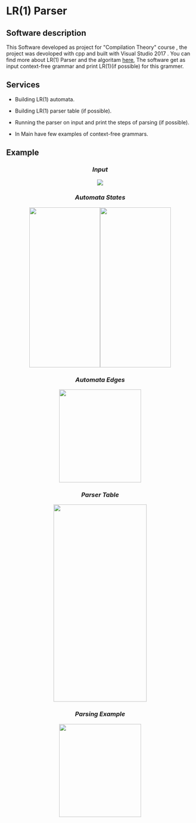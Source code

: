  # LR(1) Parser
 
## Software description  
This Software developed as project for "Compilation Theory" course , the project was devoloped  with cpp and built with Visual Studio 2017 . 
You can find more about LR(1) Parser and the algoritam [here](https://en.wikipedia.org/wiki/Canonical_LR_parser),
The software get as input context-free grammar and print LR(1)(if possible) for this grammer.
  
  
## Services  
* Building LR(1) automata.
* Building LR(1) parser table (if possible).
* Running the parser on input and print the steps of parsing (if possible).
  

* In Main have few examples of context-free grammars.

## Example

### _<p align="center"> Input </p>_
<p align="center"><img src="https://github.com/ziper02/LR1/blob/master/images/Rules.PNG"/></p>

### _<p align="center"> Automata States</h3> </p>_
<p align="center"><img src="https://github.com/ziper02/LR1/blob/master/images/Auto1.PNG" width="190" height="430"/><img src="https://github.com/ziper02/LR1/blob/master/images/Auto2.PNG" width="190" height="430"/></p>  

### _<p align="center"> Automata Edges</p>_
<p align="center"><img src="https://github.com/ziper02/LR1/blob/master/images/Edges.PNG" width="220" height="250"/></p>  
  
### _<p align="center"> Parser Table </p>_ 
<p align="center"><img src="https://github.com/ziper02/LR1/blob/master/images/Table.PNG" width="250" height="530"/></p>

### _<p align="center"> Parsing Example </p>_ 
<p align="center"><img src="https://github.com/ziper02/LR1/blob/master/images/parsing.PNG" width="220" height="250"/></p>
